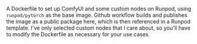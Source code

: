 A Dockerfile to set up ComfyUI and some custom nodes on Runpod, using `runpod/pytorch` as the base image. Github workflow builds and publishes the image as a public package here, which is then referenced in a Runpod template. I've only selected custom nodes that I care about, so you'll have to modify the Dockerfile as necessary for your use cases.
